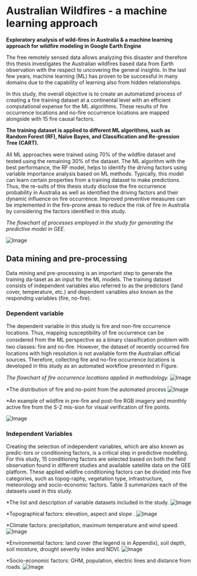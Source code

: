 # Australian Wildfires - a machine learning approach 

**Exploratory analysis of wild-fires in Australia & a machine learning approach 
for wildfire modeling in Google Earth Engine**

The free remotely sensed data allows analyzing this disaster and therefore this thesis investigates the Australian wildfires based data from Earth observation with the respect to uncovering the general insights. In the last few years, machine learning (ML) has proven to be successful in many domains due to the capability of learning also from hidden relationships. 

In this study, the overall objective is to create an automatized process of creating a fire training dataset at a continental level with an efficient computational expense for the ML algorithms. These results of fire occurrence locations and no-fire occurrence locations are mapped alongside with 15 fire causal factors. 

**The training dataset is applied to different ML algorithms, such as Random Forest (RF), Naïve Bayes, and Classification and Re-gression Tree (CART).**

All ML approaches were trained using 70% of the wildﬁre dataset and tested using the remaining 30% of the dataset. The ML algorithm with the best performance, the RF model, helps to identify the driving factors using variable importance analysis based on ML methods. Typically, this model can learn certain properties from a training dataset to make predictions. Thus, the re-sults of this thesis study disclose the fire occurrence probability in Australia as well as identified the driving factors and their dynamic influence on fire occurrence. Improved preventive measures can be implemented in the fire-prone areas to reduce the risk of fire in Australia by considering the factors identified in this study.	 

*The flowchart of processes employed in the study for generating the predictive model in GEE.*


![Image](https://github.com/sulova/AustraliaFires/blob/master/image/Cap_1.PNG)

## Data mining and pre-processing 
Data mining and pre-processing is an important step to generate the training da-taset as an input for the ML models. The training dataset consists of independent variables also referred to as the predictors (land cover, temperature, etc.) and dependent variables also known as the responding variables (fire, no-fire). 

### Dependent variable
The dependent variable in this study is fire and non-fire occurrence locations. Thus, mapping susceptibility of ﬁre occurrence can be considered from the ML perspective as a binary classiﬁcation problem with two classes: fire and no-ﬁre. However, the dataset of recently occurred fire locations with high resolution is not available form the Australian official sources. Therefore, collecting fire and no-fire occurrence locations is developed in this study as an automated workflow presented in Figure.

*The flowchart of ﬁre occurrence locations applied in methodology.*
![Image](https://github.com/sulova/AustraliaFires/blob/master/image/Cap_2.PNG)

*The distribution of fire and no-point from the automated process
![Image](https://github.com/sulova/AustraliaFires/blob/master/image/Cap_2.PNG)

*An example of wildfire in pre-fire and post-fire RGB imagery and monthly active fire from the S-2 mis-sion for visual verification of fire points.

![Image](https://github.com/sulova/AustraliaFires/blob/master/image/Cap_11.PNG)

### Independent Variables	
Creating the selection of independent variables, which are also known as predic-tors or conditioning factors,  is a critical step in predictive modelling. For this study, 15 conditioning factors are selected based on both the field observation found in different studies and available satellite data on the GEE platform. These applied wildﬁre conditioning factors can be divided into five categories, such as topog-raphy, vegetation type, infrastructure, meteorology and socio-economic factors. Table 3 summarizes each of the datasets used in this study.

*The list and description of variable datasets included in the study.
![Image](https://github.com/sulova/AustraliaFires/blob/master/image/Cap_3.PNG)

*Topographical factors: elevation, aspect and slope .
![Image](https://github.com/sulova/AustraliaFires/blob/master/image/Cap_4.PNG)

*Climate factors: precipitation, maximum temperature and wind speed.
![Image](https://github.com/sulova/AustraliaFires/blob/master/image/Cap_5.PNG)

*Environmental factors: land cover (the legend is in Appendix), soil depth, soil moisture, 
drought severity index and NDVI.
![Image](https://github.com/sulova/AustraliaFires/blob/master/image/Cap_6.PNG)

*Socio-economic factors: GHM, population, electric lines and distance from roads.
![Image](https://github.com/sulova/AustraliaFires/blob/master/image/Cap_7.PNG)
